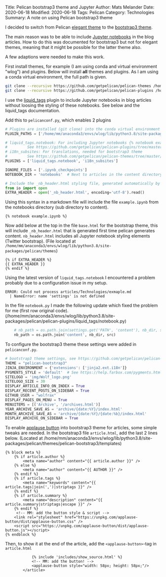 Title: Pelican bootstrap3 theme and Jupyter
Author: Mats Melander
Date: 2020-06-18
Modified: 2020-06-18
Tags: Pelican
Category: Technologies
Summary: A note on using Pelican bootstrap3 theme

I decided to switch from Pelican [elegant theme](https://github.com/Pelican-Elegant/elegant>) to 
the [bootstrap3 theme](https://github.com/getpelican/pelican-themes/tree/master/pelican-bootstrap3).

The main reason was to be able to include [Jupyter notebooks](https://jupyter.org/) in the blog articles.
How to do this was documented for bootstrap3 but not for elegant themes, meaning that it might be possible for the latter 
theme also.

A few adaptions were needed to make this work.

First install themes, for example (I am using conda and virtual environment "wlog") and plugins.
Below will install **all** themes and plugins. As I am using a conda virtual environment, the full path is given.

```bash
git clone --recursive https://github.com/getpelican/pelican-themes /home/mm/anaconda3/envs/wlog/lib/python3.8/site-packages/pelican/themes/
git clone --recursive https://github.com/getpelican/pelican-plugins /home/mm/anaconda3/envs/wlog/lib/python3.8/site-packages/pelican/pelican-plugins
```
I use the [liquid_tags](https://github.com/getpelican/pelican-plugins/tree/master/liquid_tags#ipython-notebooks) 
plugin to include Jupyter notebooks in blog articles without loosing the styling of these notebooks. See below and the
liquid_tags documentation.

Add this to `pelicanconf.py`, which enables 2 plugins
```python
# Plugins are installed (git clone) into the conda virtual environment for wlog
PLUGIN_PATHS = ['/home/mm/anaconda3/envs/wlog/lib/python3.8/site-packages/pelican/pelican-plugins']

# liquid_tags.notebook: For including Jupyter notebooks {% notebook example.ipynb % }
#         See https://github.com/getpelican/pelican-plugins/tree/master/liquid_tags#ipython-notebooks
# i18n_subsites: For translations, needed for bootstrap3 theme
#         See https://github.com/getpelican/pelican-themes/tree/master/pelican-bootstrap3#installation
PLUGINS = ['liquid_tags.notebook', 'i18n_subsites']

IGNORE_FILES = ['.ipynb_checkpoints']
NOTEBOOK_DIR = 'notebooks'  # Next to articles in the content directory, store Jupyter notebooks here

# Include the _nb_header.html styling file, generated automatically by liquid_tags.notebook at first run
from io import open
EXTRA_HEADER = open('_nb_header.html', encoding='utf-8').read()
``` 
Using this syntax in a markdown file will include the file `example.ipynb` from the notebooks directory (sub directory 
to content).
```
{% notebook example.ipynb %}
```
Now add below at the top in the file `base.html` for the bootstrap theme, this will include `_nb_header.html`
that is generated first time pelican generates content. `nb_header.html` includes all Jupyter notebook
styling elements (Twitter bootstrap).
(File located at `/home/mm/anaconda3/envs/wlog/lib/python3.8/site-packages/pelican/themes`)
```jinja2
{% if EXTRA_HEADER %}
{{ EXTRA_HEADER }}
{% endif %}
```
Using the latest version of `liquid_tags.notebook` I encountered a problem probably due to a configuration issue in my setup.
```
ERROR: Could not process articles/Technologies/exmaple.md
  | NameError: name 'settings' is not defined
```
In the file `notebook.py` I made the following update which fixed the problem for me (first row original code).
(/home/mm/anaconda3/envs/wlog/lib/python3.8/site-packages/pelican/pelican-plugins/liquid_tags/notebook.py)
```python
    # nb_path = os.path.join(settings.get('PATH', 'content'), nb_dir, src)
    nb_path = os.path.join('content', nb_dir, src)
```

To configure the bootstrap3 theme these settings were added in `pelicanconf.py`.
```python
# bootstrap3 theme settings, see https://github.com/getpelican/pelican-themes/tree/master/pelican-bootstrap3
THEME = "pelican-bootstrap3"
JINJA_ENVIRONMENT = {'extensions': ['jinja2.ext.i18n']}
PYGMENTS_STYLE = 'default'  # See https://help.farbox.com/pygments.html for examples
SITELOGO = 'img/Wolf_logo.png'
SITELOGO_SIZE = 30
DISPLAY_ARTICLE_INFO_ON_INDEX = True
DISPLAY_RECENT_POSTS_ON_SIDEBAR = True
GITHUB_USER = "wolfrax"
DISPLAY_PAGES_ON_MENU = True
MENUITEMS = [('Archive', '/archives.html')]
YEAR_ARCHIVE_SAVE_AS = 'archive/{date:%Y}/index.html'
MONTH_ARCHIVE_SAVE_AS = 'archive/{date:%Y}/{date:%b}/index.html'
DISPLAY_ARCHIVE_ON_SIDEBAR = True
```

To enable [applause button](https://applause-button.com/) into bootstrap3 theme for articles, some simple tweaks are needed.
In the bootstrap3 file `article.html`, add the last 2 lines below.
(Located at /home/mm/anaconda3/envs/wlog/lib/python3.8/site-packages/pelican/themes/pelican-bootstrap3/templates)
```jinja2
{% block meta %}
    {% if article.author %}
        <meta name="author" content="{{ article.author }}" />
    {% else %}
        <meta name="author" content="{{ AUTHOR }}" />
    {% endif %}
    {% if article.tags %}
        <meta name="keywords" content="{{ article.tags|join(',')|striptags }}" />
    {% endif %}
    {% if article.summary %}
        <meta name="description" content="{{ article.summary|striptags|escape }}" />
    {% endif %}
     <!-- MM: add the button style & script -->
    <link rel="stylesheet" href="https://unpkg.com/applause-button/dist/applause-button.css" />
    <script src="https://unpkg.com/applause-button/dist/applause-button.js"></script>
{% endblock %}
```
Then, to show it at the end of the article, add the `<applause-button>`-tag in `article.html`
```jinja2
            {% include 'includes/show_source.html' %}
            <!-- MM: add the button! -->
            <applause-button style="width: 58px; height: 58px;"/>
        </article>
```